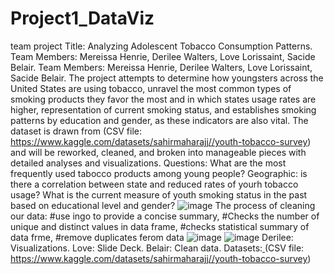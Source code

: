 # Project1_DataViz
team project Title: Analyzing Adolescent Tobacco Consumption Patterns. Team Members: Mereissa Henrie, Derilee Walters, Love Lorissaint, Sacide Belair. 
Team Members: Mereissa Henrie, Derilee Walters, Love Lorissaint, Sacide Belair. 
The project attempts to determine how youngsters across the United States are using tobacco, unravel the most common types of smoking products they favor the most and in which states usage rates are higher, representation of current smoking status, and establishes smoking patterns by education and gender, as these indicators are also vital.  The dataset is drawn from (CSV file: https://www.kaggle.com/datasets/sahirmaharajj//youth-tobacco-survey) and will be reworked, cleaned, and broken into manageable pieces with detailed analyses and visualizations.
Questions: What are the most frequently used tabocco products among young people?
Geographic: is there a correlation between state and reduced rates of yourh tobacco usage?
What is the current measure of youth smoking status in the past based on educational level and gender?
![image](https://github.com/Lovelourdie/Project1_DataViz/assets/164403146/9cd08488-0588-43ae-90dc-962baff608ea)
The process of cleaning our data: #use ingo to provide a concise summary, #Checks the number of unique and distinct values in data frame, #checks statistical
summary of data frme, #remove duplicates ferom data
![image](https://github.com/Lovelourdie/Project1_DataViz/assets/164403146/8b606ff6-b026-43e4-b95c-33f7e23fd118)
![image](https://github.com/Lovelourdie/Project1_DataViz/assets/164403146/a64c3e48-d21f-4a2b-bdbe-ecdad37ea043)
Derilee: Visualizations. Love: Slide Deck. Belair: Clean data. Datasets:[ ](https://www.kaggle.com/datasets/sahirmaharajj/youth-tobacco-survey) (CSV file: https://www.kaggle.com/datasets/sahirmaharajj//youth-tobacco-survey)
